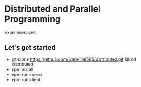 # Distributed and Parallel Programming
Exam exercises

## Let's get started
- git clone https://github.com/IvanVilla1585/distributed.git  && cd distributed
- npm install
- npm run server
- npm run client

